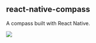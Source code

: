 ## react-native-compass

A compass built with React Native. 

<img src='https://media.giphy.com/media/1k4ltEhSqrp0pNmNB8/giphy.gif' />

